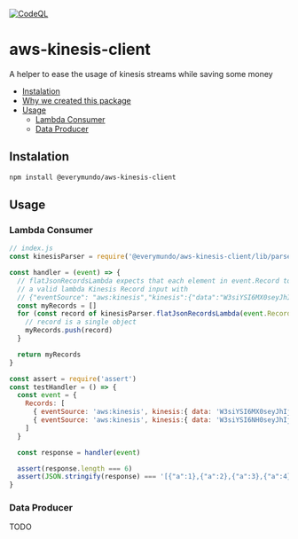 [![CodeQL](https://github.com/EveryMundo/aws-kinesis-client/actions/workflows/codeql-analysis.yml/badge.svg)](https://github.com/EveryMundo/aws-kinesis-client/actions/workflows/codeql-analysis.yml)

# aws-kinesis-client
A helper to ease the usage of kinesis streams while saving some money

- [Instalation](#instalation)
- [Why we created this package](docs/why-we-created-this-package.md)
- [Usage](#usage)
  - [Lambda Consumer](#lambda-consumer)
  - [Data Producer](#data-producer)
  


## Instalation

```sh
npm install @everymundo/aws-kinesis-client
```

## Usage

### Lambda Consumer
```js
// index.js
const kinesisParser = require('@everymundo/aws-kinesis-client/lib/parse-kinesis-record')

const handler = (event) => {
  // flatJsonRecordsLambda expects that each element in event.Record to be
  // a valid lambda Kinesis Record input with
  // {"eventSource": "aws:kinesis","kinesis":{"data":"W3siYSI6MX0seyJhIjoyfSx7ImEiOjN9XQ=="}}
  const myRecords = []
  for (const record of kinesisParser.flatJsonRecordsLambda(event.Records)) {
    // record is a single object
    myRecords.push(record)
  }

  return myRecords
}

const assert = require('assert')
const testHandler = () => {
  const event = {
    Records: [
      { eventSource: 'aws:kinesis', kinesis:{ data: 'W3siYSI6MX0seyJhIjoyfSx7ImEiOjN9XQ==' } },
      { eventSource: 'aws:kinesis', kinesis:{ data: 'W3siYSI6NH0seyJhIjo1fSx7ImEiOjZ9XQ==' } }
    ]
  }

  const response = handler(event)

  assert(response.length === 6)
  assert(JSON.stringify(response) === '[{"a":1},{"a":2},{"a":3},{"a":4},{"a":5},{"a":6}]')
}
```

### Data Producer
TODO
